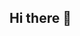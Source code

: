 ## Hi there 👋

<!--
**TheSecretMembers/TheSecretMembers** is a ✨ _special_ ✨ repository because its `README.md` (this file) appears on your GitHub profile.

Here are some ideas to get you started:

- 🔭 The Best Group Secret
- 🌱 Team Raid, Nuke FR
- 👯 Collaboration Possible
- 🤔 I’m looking for help with ...
- 💬 Ask me about ...
- 📫 How to reach me: ...
- 😄 Pronouns: ...
- ⚡ Fun fact: ...
-->
